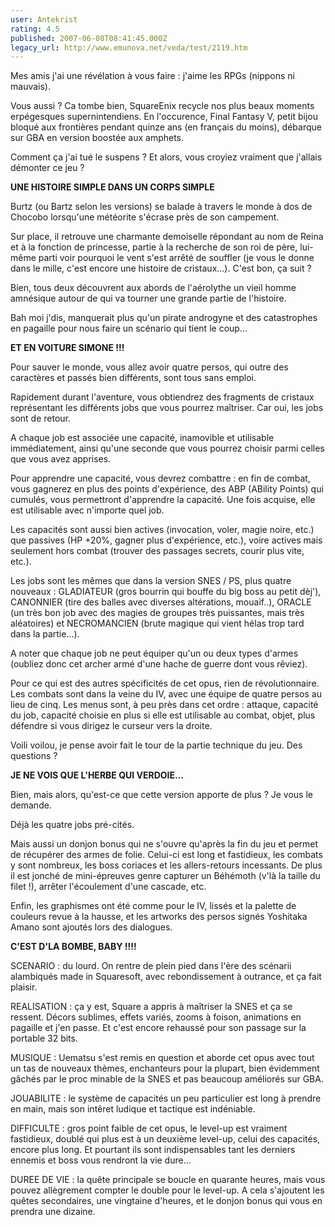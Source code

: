 ```yaml
---
user: Antekrist
rating: 4.5
published: 2007-06-08T08:41:45.000Z
legacy_url: http://www.emunova.net/veda/test/2119.htm
---
```

Mes amis j'ai une révélation à vous faire : j'aime les RPGs (nippons ni mauvais).  

Vous aussi ? Ca tombe bien, SquareEnix recycle nos plus beaux moments erpégesques supernintendiens. En l'occurence, Final Fantasy V, petit bijou bloqué aux frontières pendant quinze ans (en français du moins), débarque sur GBA en version boostée aux amphets.  

Comment ça j'ai tué le suspens ? Et alors, vous croyiez vraiment que j'allais démonter ce jeu ?  

  

**UNE HISTOIRE SIMPLE DANS UN CORPS SIMPLE**  

Burtz (ou Bartz selon les versions) se balade à travers le monde à dos de Chocobo lorsqu'une météorite s'écrase près de son campement.  

Sur place, il retrouve une charmante demoiselle répondant au nom de Reina et à la fonction de princesse, partie à la recherche de son roi de père, lui-même parti voir pourquoi le vent s'est arrêté de souffler (je vous le donne dans le mille, c'est encore une histoire de cristaux...). C'est bon, ça suit ?   

Bien, tous deux découvrent aux abords de l'aérolythe un vieil homme amnésique autour de qui va tourner une grande partie de l'histoire.  

  

Bah moi j'dis, manquerait plus qu'un pirate androgyne et des catastrophes en pagaille pour nous faire un scénario qui tient le coup...  

  

**ET EN VOITURE SIMONE !!!**  

Pour sauver le monde, vous allez avoir quatre persos, qui outre des caractères et passés bien différents, sont tous sans emploi.  

Rapidement durant l'aventure, vous obtiendrez des fragments de cristaux représentant les différents jobs que vous pourrez maîtriser. Car oui, les jobs sont de retour.  

  

A chaque job est associée une capacité, inamovible et utilisable immédiatement, ainsi qu'une seconde que vous pourrez choisir parmi celles que vous avez apprises.  

Pour apprendre une capacité, vous devrez combattre : en fin de combat, vous gagnerez en plus des points d'expérience, des ABP (ABility Points) qui cumulés, vous permettront d'apprendre la capacité. Une fois acquise, elle est utilisable avec n'importe quel job.  

Les capacités sont aussi bien actives (invocation, voler, magie noire, etc.) que passives (HP +20%, gagner plus d'expérience, etc.), voire actives mais seulement hors combat (trouver des passages secrets, courir plus vite, etc.).  

  

Les jobs sont les mêmes que dans la version SNES / PS, plus quatre nouveaux : GLADIATEUR (gros bourrin qui bouffe du big boss au petit dèj'), CANONNIER (tire des balles avec diverses altérations, mouaif..), ORACLE (un très bon job avec des magies de groupes très puissantes, mais très aléatoires) et NECROMANCIEN (brute magique qui vient hélas trop tard dans la partie...).  

A noter que chaque job ne peut équiper qu'un ou deux types d'armes (oubliez donc cet archer armé d'une hache de guerre dont vous rêviez).  

  

Pour ce qui est des autres spécificités de cet opus, rien de révolutionnaire. Les combats sont dans la veine du IV, avec une équipe de quatre persos au lieu de cinq. Les menus sont, à peu près dans cet ordre : attaque, capacité du job, capacité choisie en plus si elle est utilisable au combat, objet, plus défendre si vous dirigez le curseur vers la droite.  

Voili voilou, je pense avoir fait le tour de la partie technique du jeu. Des questions ?  

  

**JE NE VOIS QUE L'HERBE QUI VERDOIE...**  

Bien, mais alors, qu'est-ce que cette version apporte de plus ? Je vous le demande.  

Déjà les quatre jobs pré-cités.  

Mais aussi un donjon bonus qui ne s'ouvre qu'après la fin du jeu et permet de récupérer des armes de folie. Celui-ci est long et fastidieux, les combats y sont nombreux, les boss coriaces et les allers-retours incessants. De plus il est jonché de mini-épreuves genre capturer un Béhémoth (v'là la taille du filet !), arrêter l'écoulement d'une cascade, etc.  

Enfin, les graphismes ont été comme pour le IV, lissés et la palette de couleurs revue à la hausse, et les artworks des persos signés Yoshitaka Amano sont ajoutés lors des dialogues.  

  

**C'EST D'LA BOMBE, BABY !!!!**  

SCENARIO : du lourd. On rentre de plein pied dans l'ère des scénarii alambiqués made in Squaresoft, avec rebondissement à outrance, et ça fait plaisir.  

REALISATION : ça y est, Square a appris à maîtriser la SNES et ça se ressent. Décors sublimes, effets variés, zooms à foison, animations en pagaille et j'en passe. Et c'est encore rehaussé pour son passage sur la portable 32 bits.  

MUSIQUE : Uematsu s'est remis en question et aborde cet opus avec tout un tas de nouveaux thèmes, enchanteurs pour la plupart, bien évidemment gâchés par le proc minable de la SNES et pas beaucoup améliorés sur GBA.  

JOUABILITE : le système de capacités un peu particulier est long à prendre en main, mais son intêret ludique et tactique est indéniable.  

DIFFICULTE : gros point faible de cet opus, le level-up est vraiment fastidieux, doublé qui plus est à un deuxième level-up, celui des capacités, encore plus long. Et pourtant ils sont indispensables tant les derniers ennemis et boss vous rendront la vie dure...  

DUREE DE VIE : la quête principale se boucle en quarante heures, mais vous pouvez allègrement compter le double pour le level-up. A cela s'ajoutent les quêtes secondaires, une vingtaine d'heures, et le donjon bonus qui vous en prendra une dizaine.